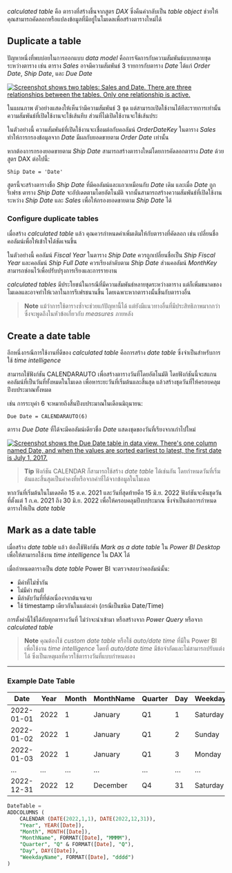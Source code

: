 
_calculated table_ คือ ตารางที่สร้างขึ้นจากสูตร _DAX_ ซึ่งคืนค่ากลับเป็น _table object_ ช่วยให้คุณสามารถคัดลอกหรือแปลงข้อมูลที่มีอยู่ในโมเดลเพื่อสร้างตารางใหม่ได้

## Duplicate a table

ปัญหาหนึ่งที่พบบ่อยในการออกแบบ _data model_ คือการจัดการกับความสัมพันธ์แบบหลายชุดระหว่างตาราง เช่น ตาราง _Sales_ อาจมีความสัมพันธ์ 3 รายการกับตาราง _Date_ ได้แก่ _Order Date_, _Ship Date_, และ _Due Date_

[![Screenshot shows two tables: Sales and Date. There are three relationships between the tables. Only one relationship is active.](https://learn.microsoft.com/en-us/training/modules/dax-power-bi-create-calculations/media/dax-sales-date-relationships.png)](https://learn.microsoft.com/en-us/training/modules/dax-power-bi-create-calculations/media/dax-sales-date-relationships.png#lightbox#lightbox)

ในแผนภาพ ตัวอย่างแสดงให้เห็นว่ามีความสัมพันธ์ 3 ชุด แต่สามารถเปิดใช้งานได้ทีละรายการเท่านั้น ความสัมพันธ์ที่เปิดใช้งานจะใช้เส้นทึบ ส่วนที่ไม่เปิดใช้งานจะใช้เส้นประ

ในตัวอย่างนี้ ความสัมพันธ์ที่เปิดใช้งานจะเชื่อมต่อกับคอลัมน์ _OrderDateKey_ ในตาราง _Sales_ ทำให้การกรองข้อมูลจาก _Date_ มีผลกับยอดขายตาม _Order Date_ เท่านั้น

หากต้องการกรองยอดขายตาม _Ship Date_ สามารถสร้างตารางใหม่โดยการคัดลอกตาราง _Date_ ด้วยสูตร DAX ต่อไปนี้:

```DAX
Ship Date = 'Date'
````

สูตรนี้จะสร้างตารางชื่อ _Ship Date_ ที่มีคอลัมน์และแถวเหมือนกับ _Date_ เดิม และเมื่อ _Date_ ถูกรีเฟรช ตาราง _Ship Date_ จะอัปเดตตามโดยอัตโนมัติ จากนั้นสามารถสร้างความสัมพันธ์ที่เปิดใช้งานระหว่าง _Ship Date_ และ _Sales_ เพื่อให้กรองยอดขายตาม _Ship Date_ ได้

### **Configure duplicate tables**

เมื่อสร้าง _calculated table_ แล้ว คุณควรกำหนดค่าเพิ่มเติมให้กับตารางที่คัดลอก เช่น เปลี่ยนชื่อคอลัมน์เพื่อให้เข้าใจได้ชัดเจนขึ้น

ในตัวอย่างนี้ คอลัมน์ _Fiscal Year_ ในตาราง _Ship Date_ ควรถูกเปลี่ยนชื่อเป็น _Ship Fiscal Year_ และคอลัมน์ _Ship Full Date_ ควรเรียงลำดับตาม _Ship Date_ ส่วนคอลัมน์ _MonthKey_ สามารถซ่อนไว้เพื่อปรับปรุงการเรียงและการรายงาน

_calculated tables_ มีประโยชน์ในกรณีที่มีความสัมพันธ์หลายชุดระหว่างตาราง แต่ก็เพิ่มขนาดของโมเดลและอาจทำให้เวลาในการรีเฟรชนานขึ้น โดยเฉพาะหากตารางนั้นขึ้นกับตารางอื่น

> **Note**
> แม้ว่าการใช้ตารางซ้ำจะช่วยแก้ปัญหานี้ได้ แต่ยังมีแนวทางอื่นที่มีประสิทธิภาพมากกว่า ซึ่งจะพูดถึงในหัวข้อเกี่ยวกับ _measures_ ภายหลัง

## **Create a date table**

อีกหนึ่งกรณีการใช้งานที่ดีของ _calculated table_ คือการสร้าง _date table_ ซึ่งจำเป็นสำหรับการใช้ _time intelligence_

สามารถใช้ฟังก์ชัน CALENDARAUTO เพื่อสร้างตารางวันที่โดยอัตโนมัติ โดยฟังก์ชันนี้จะสแกนคอลัมน์ที่เป็นวันที่ทั้งหมดในโมเดล เพื่อหาระยะวันที่เริ่มต้นและสิ้นสุด แล้วสร้างชุดวันที่ให้ครอบคลุมปีงบประมาณทั้งหมด

เช่น การระบุค่า 6 จะหมายถึงสิ้นปีงบประมาณในเดือนมิถุนายน:

```
Due Date = CALENDARAUTO(6)
```

ตาราง _Due Date_ ที่ได้จะมีคอลัมน์เดียวชื่อ _Date_ แสดงชุดของวันที่เรียงจากเก่าไปใหม่

[![Screenshot shows the Due Date table in data view. There's one column named Date, and when the values are sorted earliest to latest, the first date is July 1, 2017.](https://learn.microsoft.com/en-us/training/modules/dax-power-bi-create-calculations/media/dax-due-date-table-data-view-1.png)](https://learn.microsoft.com/en-us/training/modules/dax-power-bi-create-calculations/media/dax-due-date-table-data-view-1.png#lightbox#lightbox)

> **Tip**
> ฟังก์ชัน CALENDAR ก็สามารถใช้สร้าง _date table_ ได้เช่นกัน โดยกำหนดวันที่เริ่มต้นและสิ้นสุดเป็นค่าคงที่หรือจากค่าที่ได้จากข้อมูลในโมเดล

หากวันที่เริ่มต้นในโมเดลคือ 15 ต.ค. 2021 และวันที่สุดท้ายคือ 15 มิ.ย. 2022 ฟังก์ชันจะคืนชุดวันที่ตั้งแต่ 1 ก.ค. 2021 ถึง 30 มิ.ย. 2022 เพื่อให้ครอบคลุมปีงบประมาณ ซึ่งจำเป็นต่อการกำหนดตารางให้เป็น _date table_

## **Mark as a date table**

เมื่อสร้าง _date table_ แล้ว ต้องใช้ฟังก์ชัน _Mark as a date table_ ใน _Power BI Desktop_ เพื่อให้สามารถใช้งาน _time intelligence_ ใน DAX ได้

เมื่อกำหนดตารางเป็น _date table_ Power BI จะตรวจสอบว่าคอลัมน์นั้น:

- มีค่าที่ไม่ซ้ำกัน
- ไม่มีค่า null
- มีลำดับวันที่ที่ต่อเนื่องจากต้นจนจบ
- ใช้ timestamp เดียวกันในแต่ละค่า (กรณีเป็นชนิด Date/Time)

การตั้งค่านี้ใช้ได้กับทุกตารางวันที่ ไม่ว่าจะนำเข้ามา หรือสร้างจาก _Power Query_ หรือจาก _calculated table_


> **Note**
> คุณต้องใช้ _custom date table_ หรือใช้ _auto/date time_ ที่มีใน Power BI เพื่อใช้งาน _time intelligence_ โดยที่ _auto/date time_ มีข้อจำกัดและไม่สามารถปรับแต่งได้ ซึ่งเป็นเหตุผลที่ควรใช้ตารางวันที่แบบกำหนดเอง

---

### Example Date Table 

| **Date**   | **Year** | **Month** | **MonthName** | **Quarter** | **Day** | **WeekdayName** |
| ---------- | -------- | --------- | ------------- | ----------- | ------- | --------------- |
| 2022-01-01 | 2022     | 1         | January       | Q1          | 1       | Saturday        |
| 2022-01-02 | 2022     | 1         | January       | Q1          | 2       | Sunday          |
| 2022-01-03 | 2022     | 1         | January       | Q1          | 3       | Monday          |
| …          | …        | …         | …             | …           | …       | …               |
| 2022-12-31 | 2022     | 12        | December      | Q4          | 31      | Saturday        |

```sql
DateTable = 
ADDCOLUMNS (
    CALENDAR (DATE(2022,1,1), DATE(2022,12,31)),
    "Year", YEAR([Date]),
    "Month", MONTH([Date]),
    "MonthName", FORMAT([Date], "MMMM"),
    "Quarter", "Q" & FORMAT([Date], "Q"),
    "Day", DAY([Date]),
    "WeekdayName", FORMAT([Date], "dddd")
)
```

